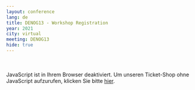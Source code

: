 ```yaml
---
layout: conference
lang: de
title: DENOG13 - Workshop Registration 
year: 2021
city: virtual
meeting: DENOG13
hide: true
---
```

<br/>
<br/>
<pretix-widget event="https://pretix.eu/denog/denog13-workshops/"></pretix-widget>
<noscript>
   <div class="pretix-widget">
        <div class="pretix-widget-info-message">
            JavaScript ist in Ihrem Browser deaktiviert. Um unseren Ticket-Shop ohne JavaScript aufzurufen, klicken Sie bitte <a target="_blank" rel="noopener" href="https://pretix.eu/denog/denog13-workshops/">hier</a>.
        </div>
    </div>
</noscript>
